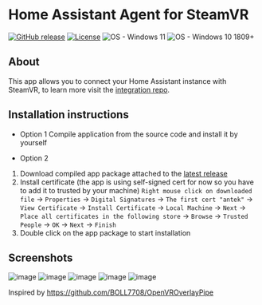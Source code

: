 # Home Assistant Agent for SteamVR
[![GitHub release](https://img.shields.io/github/release/Antoni-Czaplicki/SteamVR.HA-Agent?include_prereleases=&sort=semver&color=blue&style=for-the-badge)](https://github.com/Antoni-Czaplicki/SteamVR.HA-Agent/releases/)
[![License](https://img.shields.io/badge/License-MIT-blue?style=for-the-badge)](#license)
![OS - Windows 11](https://img.shields.io/badge/OS-Windows_11-09e0fe?style=for-the-badge)
![OS - Windows 10 1809+](https://img.shields.io/badge/OS-Windows_10_2004%2B-00adef?style=for-the-badge)

## About
This app allows you to connect your Home Assistant instance with SteamVR, to learn more visit the [integration repo](https://github.com/Antoni-Czaplicki/SteamVR.HA).

## Installation instructions
- Option 1
Compile application from the source code and install it by yourself

- Option 2
1. Download compiled app package attached to the [latest release](https://github.com/Antoni-Czaplicki/SteamVR.HA-Agent/releases/latest)
2. Install certificate (the app is using self-signed cert for now so you have to add it to trusted by your machine)
`Right mouse click on downloaded file` -> `Properties` -> `Digital Signatures` -> `The first cert "antek"` -> `View Certificate` -> `Install Certificate` -> `Local Machine` -> `Next` -> `Place all certificates in the following store` -> `Browse` -> `Trusted People` -> `OK` -> `Next` -> `Finish`
3. Double click on the app package to start installation

## Screenshots
![image](https://github.com/Antoni-Czaplicki/SteamVR.HA-Agent/assets/56671347/e431afe0-0b40-48d0-a916-124767b454e5)
![image](https://github.com/Antoni-Czaplicki/SteamVR.HA-Agent/assets/56671347/83702950-4d03-47ea-ae47-8cf92ae967c5)
![image](https://github.com/Antoni-Czaplicki/SteamVR.HA-Agent/assets/56671347/65056c33-ce40-4320-b411-54010aba90b5)
![image](https://github.com/Antoni-Czaplicki/SteamVR.HA-Agent/assets/56671347/023d2605-ae84-4e0e-9e9a-64e470a55b41)
![image](https://github.com/Antoni-Czaplicki/SteamVR.HA-Agent/assets/56671347/379ecd60-3f22-4cab-8b05-ab8c9fbd8933)




Inspired by https://github.com/BOLL7708/OpenVROverlayPipe
